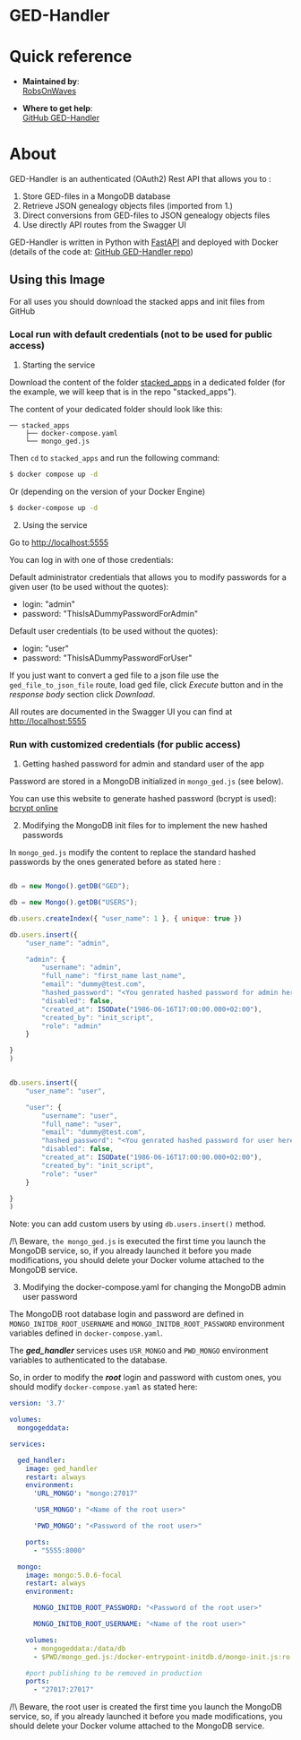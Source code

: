 # GED-Handler

# Quick reference

-	**Maintained by**:  
	[RobsOnWaves](https://github.com/RobsOnWaves)

-	**Where to get help**:  
	[GitHub GED-Handler](https://github.com/RobsOnWaves/ged-handler)

# About

GED-Handler is an authenticated (OAuth2) Rest API that allows you to : 
1) Store GED-files in a MongoDB database
2) Retrieve JSON genealogy objects files (imported from 1.)
3) Direct conversions from GED-files to JSON genealogy objects files
4) Use directly API routes from the Swagger UI 

GED-Handler is written in Python with [FastAPI](https://fastapi.tiangolo.com/) and deployed with Docker (details of the code at: [GitHub GED-Handler repo](https://github.com/RobsOnWaves/ged-handler))

## Using this Image 
For all uses you should download the stacked apps and init files from GitHub

### Local run with default credentials (not to be used for public access)

1. Starting the service

Download the content of the folder [stacked_apps](https://github.com/RobsOnWaves/ged-handler/tree/GED-38-create-a-readme-on-how-to-launch-the-app-with-docker-compose-and-how-to-use-it/DevOps/apps/stacked_apps) in a dedicated folder (for the example, we will keep that is in the repo "stacked_apps").

The content of your dedicated folder should look like this:
	
	── stacked_apps
    	├── docker-compose.yaml
    	└── mongo_ged.js

Then ```cd``` to ```stacked_apps``` and run the following command:

```bash
$ docker compose up -d
```
Or (depending on the version of your Docker Engine)

```bash
$ docker-compose up -d
```


2. Using the service

Go to [http://localhost:5555](http://localhost:5555)

You can log in with one of those credentials:

Default administrator credentials that allows you to modify passwords for a given user (to be used without the quotes):
- login: "admin"
- password: "ThisIsADummyPasswordForAdmin"

Default user credentials (to be used without the quotes):
- login: "user"
- password: "ThisIsADummyPasswordForUser"

If you just want to convert a ged file to a json file use the ```ged_file_to_json_file``` route, load ged file, click *Execute* button and in the *response body* section click *Download*.

All routes are documented in the Swagger UI you can find at [http://localhost:5555](http://localhost:5555)

### Run with customized credentials (for public access)
1. Getting hashed password for admin and standard user of the app 

Password are stored in a MongoDB initialized in ```mongo_ged.js``` (see below).

You can use this website to generate hashed password (bcrypt is used): [bcrypt online](https://bcrypt.online/)

2. Modifying the MongoDB init files for to implement the new hashed passwords

In ```mongo_ged.js``` modify the content to replace the standard hashed passwords by the ones generated before as stated here :


```javascript

db = new Mongo().getDB("GED");

db = new Mongo().getDB("USERS");

db.users.createIndex({ "user_name": 1 }, { unique: true })

db.users.insert({
    "user_name": "admin",

    "admin": {
        "username": "admin",
        "full_name": "first_name last_name",
        "email": "dummy@test.com",
        "hashed_password": "<You genrated hashed password for admin here>",
        "disabled": false,
        "created_at": ISODate("1986-06-16T17:00:00.000+02:00"),
        "created_by": "init_script",
        "role": "admin"
    }

}
)


db.users.insert({
    "user_name": "user",

    "user": {
        "username": "user",
        "full_name": "user",
        "email": "dummy@test.com",
        "hashed_password": "<You genrated hashed password for user here>",
        "disabled": false,
        "created_at": ISODate("1986-06-16T17:00:00.000+02:00"),
        "created_by": "init_script",
        "role": "user"
    }

}
)

```
Note: you can add custom users by using ```db.users.insert()``` method.

/!\ Beware, ```the mongo_ged.js``` is executed the first time you launch the MongoDB service, so, if you already launched it before you made modifications, you should delete your Docker volume attached to the MongoDB service.

3. Modifying the docker-compose.yaml for changing the MongoDB admin user password

The MongoDB root database login and password are defined in ```MONGO_INITDB_ROOT_USERNAME``` and ```MONGO_INITDB_ROOT_PASSWORD``` environment variables defined in ```docker-compose.yaml```. 

The ***ged_handler*** services uses ```USR_MONGO``` and ```PWD_MONGO``` environment variables to authenticated to the database. 

So, in order to modify the ***root*** login and password with custom ones, you should modify ```docker-compose.yaml``` as stated here:

```yaml
version: '3.7'

volumes:
  mongogeddata:

services:

  ged_handler:
    image: ged_handler
    restart: always
    environment:
      'URL_MONGO': "mongo:27017"

      'USR_MONGO': "<Name of the root user>"

      'PWD_MONGO': "<Password of the root user>"

    ports:
      - "5555:8000"

  mongo:
    image: mongo:5.0.6-focal
    restart: always
    environment:

      MONGO_INITDB_ROOT_PASSWORD: "<Password of the root user>"

      MONGO_INITDB_ROOT_USERNAME: "<Name of the root user>"

    volumes:
      - mongogeddata:/data/db
      - $PWD/mongo_ged.js:/docker-entrypoint-initdb.d/mongo-init.js:ro

    #port publishing to be removed in production
    ports:
      - "27017:27017"
```

/!\ Beware, the root user is created the first time you launch the MongoDB service, so, if you already launched it before you made modifications, you should delete your Docker volume attached to the MongoDB service.
